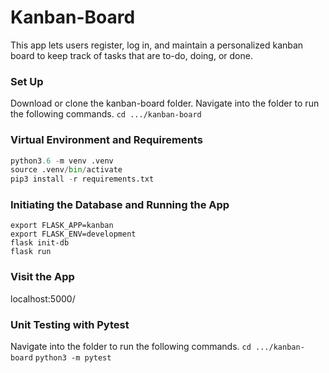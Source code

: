 # Kanban-Board
This app lets users register, log in, and maintain a personalized kanban board to keep track of tasks that are to-do, doing, or done.



### Set Up

Download or clone the kanban-board folder.
Navigate into the folder to run the following commands.
```cd .../kanban-board```

### Virtual Environment and Requirements
```python
python3.6 -m venv .venv
source .venv/bin/activate
pip3 install -r requirements.txt
```

### Initiating the Database and Running the App
```
export FLASK_APP=kanban
export FLASK_ENV=development
flask init-db
flask run
```

### Visit the App
localhost:5000/

 
### Unit Testing with Pytest 
 Navigate into the folder to run the following commands.
```cd .../kanban-board```
```python3 -m pytest```
